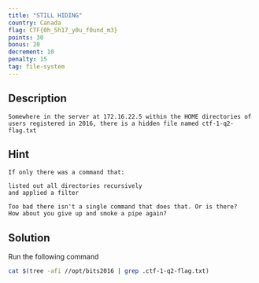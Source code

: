 ```yaml
---
title: "STILL HIDING"
country: Canada
flag: CTF{0h_5h17_y0u_f0und_m3}
points: 30
bonus: 20
decrement: 10
penalty: 15
tag: file-system
---
```


## Description

```
Somewhere in the server at 172.16.22.5 within the HOME directories of users registered in 2016, there is a hidden file named ctf-1-q2-flag.txt
```

## Hint

```
If only there was a command that:

listed out all directories recursively
and applied a filter

Too bad there isn't a single command that does that. Or is there?
How about you give up and smoke a pipe again?
```

## Solution

Run the following command

```bash
cat $(tree -afi //opt/bits2016 | grep .ctf-1-q2-flag.txt)
```
